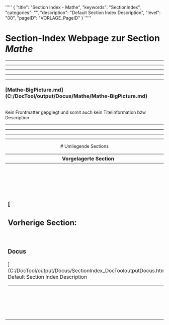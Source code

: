 '''''
{
"title": "Section Index - Mathe",
"keywords": "SectionIndex",
"categories": "",
"description": "Default Section Index Description",
"level": "00",
"pageID": "VORLAGE_PageID"
}
'''''


<h1>Section-Index Webpage zur Section <i>Mathe</i></h1>

<hr><hr><hr><hr><hr>


<h3>[Mathe-BigPicture.md](C:/DocTool/output/Docus/Mathe/Mathe-BigPicture.md)</h3><br>Kein Frontmatter gepglegt und somit auch kein Titelinformation bzw Description<hr><center><hr><hr><hr> # Umliegende Sections
 </h2><br><table><thead> <tr> <th><center>Vorgelagerte Section</center></th> <th><center>Nachgelagerte Section</center></th></tr></thead><tbody><tr><td><h3>[<h2>Vorherige Section:</h2><br><h3>Docus</h3>](C:/DocTool/output/Docus/SectionIndex_DocTooloutputDocus.html)</h3><br>Default Section Index Description<hr></td><td><h2>[Nachfolgende Section:</h2><br><h3> Regression</h3>](C:/DocTool/output/Docus/Mathe/Regression/SectionIndex_DocTooloutputDocusMatheRegression.html)<br>Default Section Index Description<hr><h2>[Nachfolgende Section:</h2><br><h3> Stochastik</h3>](C:/DocTool/output/Docus/Mathe/Stochastik/SectionIndex_DocTooloutputDocusMatheStochastik.html)<br>Default Section Index Description<hr></td></tr></tbody></table>